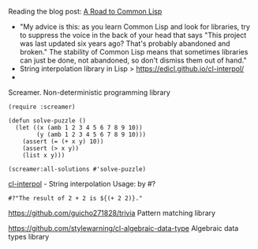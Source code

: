 
Reading the blog post: [A Road to Common Lisp](https://stevelosh.com/blog/2018/08/)
- "My advice is this: as you learn Common Lisp and look for libraries, try to suppress the voice in the back of your head that says "This project was last updated six years ago? That's probably abandoned and broken." The stability of Common Lisp means that sometimes libraries can just be done, not abandoned, so don't dismiss them out of hand."
- String interpolation library in Lisp > https://edicl.github.io/cl-interpol/
- 




Screamer. Non-deterministic programming library
```
(require :screamer)

(defun solve-puzzle ()
  (let ((x (amb 1 2 3 4 5 6 7 8 9 10))
        (y (amb 1 2 3 4 5 6 7 8 9 10)))
    (assert (= (+ x y) 10))
    (assert (> x y))
    (list x y)))

(screamer:all-solutions #'solve-puzzle)
```

[cl-interpol](https://edicl.github.io/cl-interpol/) - String interpolation
Usage: by #?
```
#?"The result of 2 + 2 is ${(+ 2 2)}."
```

https://github.com/guicho271828/trivia Pattern matching library

https://github.com/stylewarning/cl-algebraic-data-type Algebraic data types library